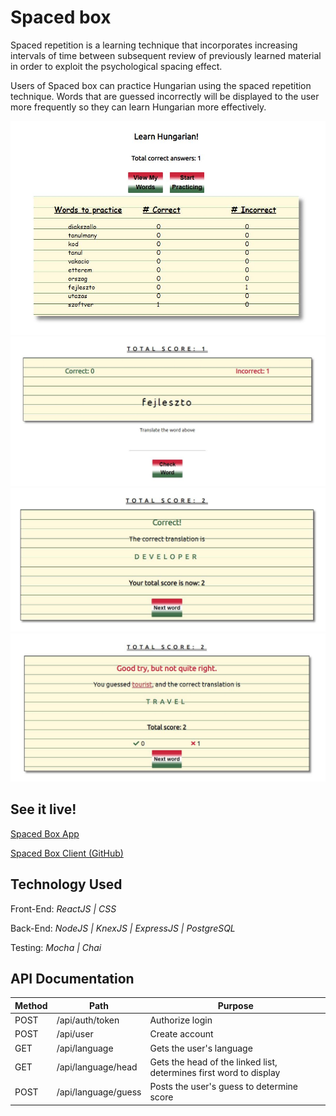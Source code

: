 # Spaced box

Spaced repetition is a learning technique that incorporates increasing intervals of time between subsequent review of previously learned material in order to exploit the psychological spacing effect.

Users of Spaced box can practice Hungarian using the spaced repetition technique. Words that are guessed incorrectly will be displayed to the user more frequently so they can learn Hungarian more effectively.

![View Words](images/learnwords.jpg "View Words")
![Flashcard](images/flashcard.jpg "Flashcard")
![Correct!](images\correctresponse.jpg "Correct!")
![Incorrect](images\incorrectresponse.jpg "Incorrect")

## See it live!

[Spaced Box App](https://spacedbox.now.sh/)

[Spaced Box Client (GitHub)](https://github.com/WEB818/stephen-wendy-spaced-repetition)

## Technology Used

Front-End: _ReactJS | CSS_

Back-End: _NodeJS | KnexJS | ExpressJS | PostgreSQL_

Testing: _Mocha | Chai_

## API Documentation

| Method | Path                | Purpose                                                            |
| ------ | ------------------- | ------------------------------------------------------------------ |
| POST   | /api/auth/token     | Authorize login                                                    |
| POST   | /api/user           | Create account                                                     |
| GET    | /api/language       | Gets the user's language                                           |
| GET    | /api/language/head  | Gets the head of the linked list, determines first word to display |
| POST   | /api/language/guess | Posts the user's guess to determine score                          |
